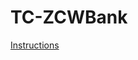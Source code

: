 # TC-ZCWBank
[Instructions](https://github.com/Zipcoder/TCUK-Bank-App/blob/master/Instructions.pdf)
